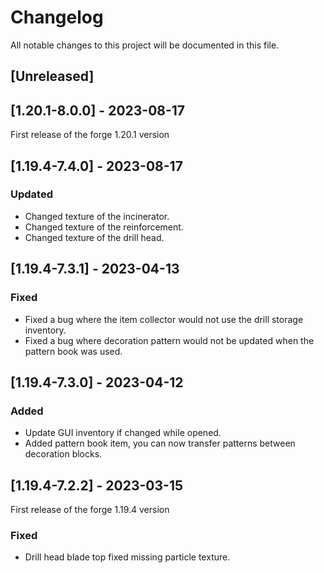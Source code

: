 # Changelog

All notable changes to this project will be documented in this file.

## [Unreleased]

## [1.20.1-8.0.0] - 2023-08-17

First release of the forge 1.20.1 version

## [1.19.4-7.4.0] - 2023-08-17

### Updated

- Changed texture of the incinerator.
- Changed texture of the reinforcement.
- Changed texture of the drill head.

## [1.19.4-7.3.1] - 2023-04-13

### Fixed

- Fixed a bug where the item collector would not use the drill storage inventory.
- Fixed a bug where decoration pattern would not be updated when the pattern book was used.

## [1.19.4-7.3.0] - 2023-04-12

### Added

- Update GUI inventory if changed while opened.
- Added pattern book item, you can now transfer patterns between decoration blocks.

## [1.19.4-7.2.2] - 2023-03-15

First release of the forge 1.19.4 version

### Fixed

- Drill head blade top fixed missing particle texture.